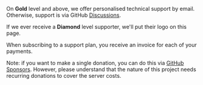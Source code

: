 On **Gold** level and above, we offer personalised technical support by email. Otherwise, support is via GitHub [Discussions](https://github.com/hyperknot/openfreemap/discussions).

If we ever receive a **Diamond** level supporter, we'll put their logo on this page.

When subscribing to a support plan, you receive an invoice for each of your payments.

Note: if you want to make a single donation, you can do this via [GitHub Sponsors](https://github.com/sponsors/hyperknot). However, please understand that the nature of this project needs recurring donations to cover the server costs.
